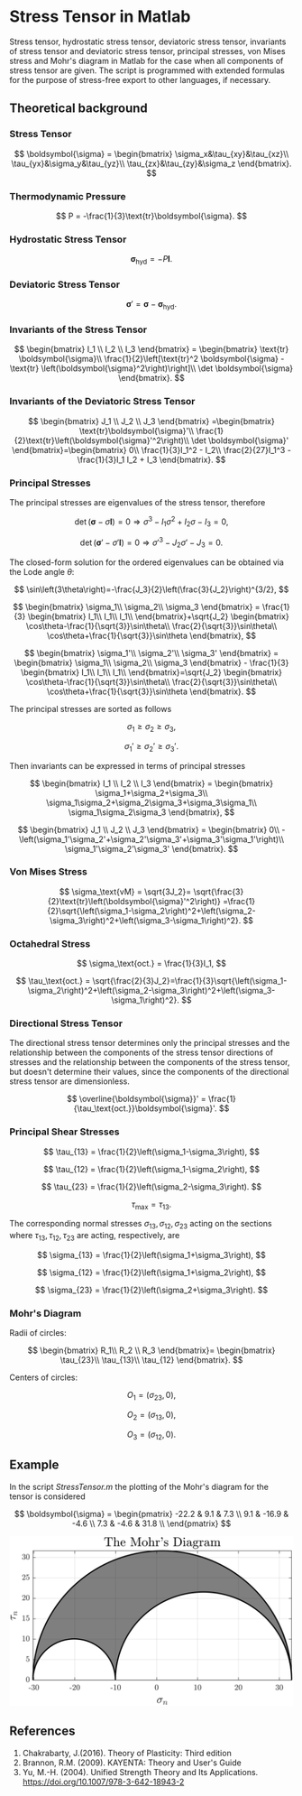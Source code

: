 # Stress Tensor in Matlab
Stress tensor, hydrostatic stress tensor, deviatoric stress tensor, invariants of stress tensor and deviatoric stress tensor, principal stresses, von Mises stress and Mohr's diagram in Matlab for the case when all components of stress tensor are given.
The script is programmed with extended formulas for the purpose of stress-free export to other languages, if necessary.

 ## Theoretical background
 
 ### Stress Tensor
 
 $$
 \boldsymbol{\sigma} = 
	\begin{bmatrix}
		\sigma_x&\tau_{xy}&\tau_{xz}\\
		\tau_{yx}&\sigma_y&\tau_{yz}\\
		\tau_{zx}&\tau_{zy}&\sigma_z
	\end{bmatrix}.
 $$
 
 ### Thermodynamic Pressure
 
 $$
P = -\frac{1}{3}\text{tr}\boldsymbol{\sigma}.
 $$
 
 ### Hydrostatic Stress Tensor
 
 $$
\boldsymbol{\sigma}_\text{hyd} = -P\mathbf{I}.
 $$

 ### Deviatoric Stress Tensor
 
 $$
\boldsymbol{\sigma}' =\boldsymbol{\sigma} - \boldsymbol{\sigma}_\text{hyd}.
 $$
 
  ### Invariants of the Stress Tensor
 
 $$
\begin{bmatrix}
			I_1 \\
			I_2 \\
			I_3 
		\end{bmatrix} =
		\begin{bmatrix}
			\text{tr} \boldsymbol{\sigma}\\
			\frac{1}{2}\left[\text{tr}^2 \boldsymbol{\sigma} - \text{tr} \left(\boldsymbol{\sigma}^2\right)\right]\\
			\det \boldsymbol{\sigma}
		\end{bmatrix}.
 $$
 
### Invariants of the Deviatoric Stress Tensor

 $$
\begin{bmatrix}
			J_1 \\
			J_2 \\
			J_3 
		\end{bmatrix}
		=\begin{bmatrix}
			\text{tr}\boldsymbol{\sigma}'\\
			\frac{1}{2}\text{tr}\left(\boldsymbol{\sigma}'^2\right)\\
			\det \boldsymbol{\sigma}'
		\end{bmatrix}=\begin{bmatrix}
		0\\
		\frac{1}{3}I_1^2 - I_2\\
		\frac{2}{27}I_1^3 - \frac{1}{3}I_1 I_2 + I_3
		\end{bmatrix}.
 $$

### Principal Stresses

The principal stresses are eigenvalues of the stress tensor, therefore

$$
\det\left(\boldsymbol{\sigma}-\sigma\mathbf{I}\right)=0\Rightarrow\sigma^3-I_1\sigma^2+I_2\sigma-I_3=0,
$$

$$
\det\left(\boldsymbol{\sigma}'-\sigma'\mathbf{I}\right)=0\Rightarrow \sigma'^3-J_2\sigma'-J_3=0.
$$

The closed-form solution for the ordered eigenvalues can be obtained via the Lode angle $\theta$:

$$
\sin\left(3\theta\right)=-\frac{J_3}{2}\left(\frac{3}{J_2}\right)^{3/2},
$$

$$
\begin{bmatrix}
			\sigma_1\\
			\sigma_2\\
			\sigma_3
		\end{bmatrix} = \frac{1}{3} \begin{bmatrix}
		I_1\\
		I_1\\
		I_1\\
		\end{bmatrix}+\sqrt{J_2} \begin{bmatrix}
		\cos\theta-\frac{1}{\sqrt{3}}\sin\theta\\
		\frac{2}{\sqrt{3}}\sin\theta\\
		\cos\theta+\frac{1}{\sqrt{3}}\sin\theta
		\end{bmatrix},
$$

$$
\begin{bmatrix}
			\sigma_1'\\
			\sigma_2'\\
			\sigma_3'
		\end{bmatrix} = \begin{bmatrix}
		\sigma_1\\
		\sigma_2\\
		\sigma_3
		\end{bmatrix} - \frac{1}{3} \begin{bmatrix}
		I_1\\
		I_1\\
		I_1\\
		\end{bmatrix}=\sqrt{J_2} \begin{bmatrix}
		\cos\theta-\frac{1}{\sqrt{3}}\sin\theta\\
		\frac{2}{\sqrt{3}}\sin\theta\\
		\cos\theta+\frac{1}{\sqrt{3}}\sin\theta
		\end{bmatrix}.
$$

The principal stresses are sorted as follows

$$
\sigma_1\geq\sigma_2\geq\sigma_3,
$$
	
$$
\sigma_1'\geq\sigma_2'\geq\sigma_3'.
$$
	
Then invariants can be expressed in terms of principal stresses

$$
\begin{bmatrix}
			I_1 \\
			I_2 \\
			I_3 
		\end{bmatrix} = 
		\begin{bmatrix}
			\sigma_1+\sigma_2+\sigma_3\\
			\sigma_1\sigma_2+\sigma_2\sigma_3+\sigma_3\sigma_1\\
			\sigma_1\sigma_2\sigma_3
		\end{bmatrix},
$$

$$
\begin{bmatrix}
			J_1 \\
			J_2 \\
			J_3 
		\end{bmatrix} = 
		\begin{bmatrix}
			0\\
			-\left(\sigma_1'\sigma_2'+\sigma_2'\sigma_3'+\sigma_3'\sigma_1'\right)\\
			\sigma_1'\sigma_2'\sigma_3'
		\end{bmatrix}.
$$

### Von Mises Stress

$$
\sigma_\text{vM} = \sqrt{3J_2}= \sqrt{\frac{3}{2}\text{tr}\left(\boldsymbol{\sigma}'^2\right)} =\frac{1}{2}\sqrt{\left(\sigma_1-\sigma_2\right)^2+\left(\sigma_2-\sigma_3\right)^2+\left(\sigma_3-\sigma_1\right)^2}.
$$

### Octahedral Stress

$$
\sigma_\text{oct.} = \frac{1}{3}I_1,
$$

$$
\tau_\text{oct.} = \sqrt{\frac{2}{3}J_2}=\frac{1}{3}\sqrt{\left(\sigma_1-\sigma_2\right)^2+\left(\sigma_2-\sigma_3\right)^2+\left(\sigma_3-\sigma_1\right)^2}.
$$

### Directional Stress Tensor
The directional stress tensor determines only the principal stresses and the relationship between the components of the stress tensor directions of stresses and the relationship between the components of the stress tensor, but doesn't determine their values, since the components of the directional stress tensor are dimensionless.

$$
\overline{\boldsymbol{\sigma}}' = \frac{1}{\tau_\text{oct.}}\boldsymbol{\sigma}'.
$$

### Principal Shear Stresses

$$
\tau_{13} = \frac{1}{2}\left(\sigma_1-\sigma_3\right),
$$

$$
\tau_{12} = \frac{1}{2}\left(\sigma_1-\sigma_2\right),
$$

$$
\tau_{23} = \frac{1}{2}\left(\sigma_2-\sigma_3\right).
$$

$$
\tau_\text{max} = \tau_{13}.
$$

The corresponding normal stresses $\sigma_{13}, \sigma_{12}, \sigma_{23}$ acting on the sections where
	$\tau_{13}, \tau_{12}, \tau_{23}$ are acting, respectively, are
	
$$
\sigma_{13} = \frac{1}{2}\left(\sigma_1+\sigma_3\right),
$$

$$
\sigma_{12} = \frac{1}{2}\left(\sigma_1+\sigma_2\right),
$$

$$
\sigma_{23} = \frac{1}{2}\left(\sigma_2+\sigma_3\right).
$$

### Mohr's Diagram

Radii of circles:

$$
\begin{bmatrix}
		R_1\\
		R_2 \\
		R_3
	\end{bmatrix}=
	\begin{bmatrix}
		\tau_{23}\\
		\tau_{13}\\
		\tau_{12}
\end{bmatrix}.
$$

Centers of circles:

$$
O_1=\left(\sigma_{23},  0\right),
$$

$$
O_2=  \left(\sigma_{13}, 0\right),
$$

$$
O_3= \left(\sigma_{12}, 0\right).
$$

## Example 

In the script _StressTensor.m_ the plotting of the Mohr's diagram for the tensor is considered

$$
\boldsymbol{\sigma} =
\begin{pmatrix}
			-22.2 & 9.1 & 7.3 \\
			9.1 & -16.9 & -4.6 \\
			7.3 & -4.6 & 31.8 \\
		\end{pmatrix}
$$

![The Mohr's Diagram](https://github.com/whydenyscry/Stress-Tensor-Matlab/blob/main/images/The_Mohrs_Diagram.png)

## References
1. Chakrabarty, J.(2016). Theory of Plasticity: Third edition
2. Brannon, R.M. (2009).  KAYENTA: Theory and User's Guide
3. Yu, M.-H. (2004). Unified Strength Theory and Its Applications. https://doi.org/10.1007/978-3-642-18943-2 